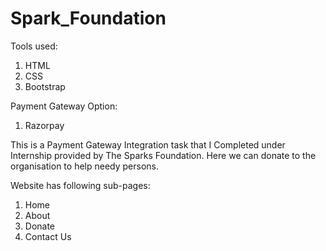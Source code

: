 # Spark_Foundation

Tools used:
  1. HTML
  2. CSS
  3. Bootstrap

Payment Gateway Option:
  1. Razorpay

This is a Payment Gateway Integration task that I Completed under Internship provided by The Sparks Foundation.
Here we can donate to the organisation to help needy persons.

Website has following sub-pages:
  1. Home
  2. About
  3. Donate
  4. Contact Us

